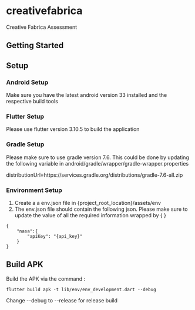 # creativefabrica

Creative Fabrica Assessment

## Getting Started

## Setup

### Android Setup

Make sure you have the latest android version 33 installed and the respective build tools

### Flutter Setup
Please use flutter version 3.10.5 to build the application

### Gradle Setup
Please make sure to use gradle version 7.6.
This could be done by updating the following variable in android/gradle/wrapper/gradle-wrapper.properties

distributionUrl=https\://services.gradle.org/distributions/gradle-7.6-all.zip

### Environment Setup
1. Create a a env.json file in {project_root_location}/assets/env 
2. The env.json file should contain the following json. Please make sure to update the value of all the required information wrapped by { }
```
{
    "nasa":{
        "apiKey": "{api_key}"
    }
}
```


## Build APK
Build the APK via the command : 
```
flutter build apk -t lib/env/env_development.dart --debug 
```
Change --debug to --release for release build